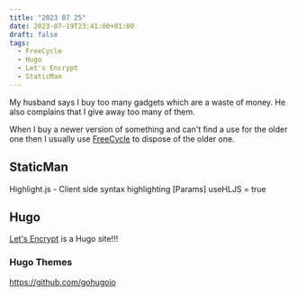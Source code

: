 ```yaml
---
title: "2023 07 25"
date: 2023-07-19T23:41:00+01:00
draft: false
tags:
  - FreeCycle
  - Hugo
  - Let's Encrypt
  - StaticMan
---
```


My husband says I buy too many gadgets which are a waste of money. He also complains that I give away too many of them.

When I buy a newer version of something and can't find a use for the older one then I usually use [FreeCycle](https://www.freecycle.org/) to dispose of the older one.

## StaticMan

Highlight.js - Client side syntax highlighting 
[Params]
    useHLJS = true

## Hugo

[Let's Encrypt](https://letsencrypt.org/) is a Hugo site!!!

### Hugo Themes

https://github.com/gohugoio

